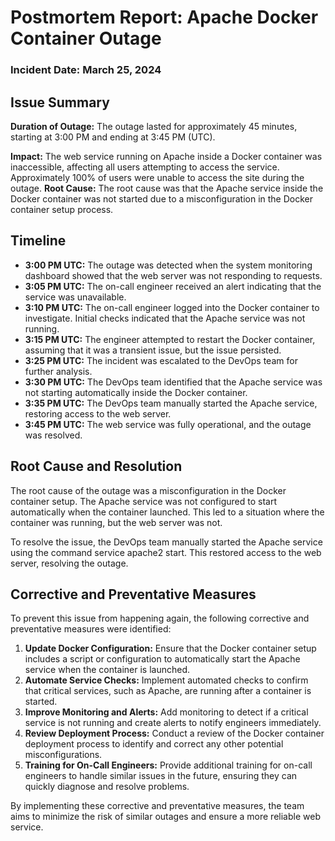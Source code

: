 # Postmortem Report: Apache Docker Container Outage #

### Incident Date: March 25, 2024


## Issue Summary

**Duration of Outage:** The outage lasted for approximately 45 minutes, starting at 3:00 PM and ending at 3:45 PM (UTC).

**Impact:** The web service running on Apache inside a Docker container was inaccessible, affecting all users attempting to access the service. Approximately 100% of users were unable to access the site during the outage.
**Root Cause:** The root cause was that the Apache service inside the Docker container was not started due to a misconfiguration in the Docker container setup process.


## Timeline

- **3:00 PM UTC:** The outage was detected when the system monitoring dashboard showed that the web server was not responding to requests.
- **3:05 PM UTC:** The on-call engineer received an alert indicating that the service was unavailable.
- **3:10 PM UTC:** The on-call engineer logged into the Docker container to investigate. Initial checks indicated that the Apache service was not running.
- **3:15 PM UTC:** The engineer attempted to restart the Docker container, assuming that it was a transient issue, but the issue persisted.
- **3:25 PM UTC:** The incident was escalated to the DevOps team for further analysis.
- **3:30 PM UTC:** The DevOps team identified that the Apache service was not starting automatically inside the Docker container.
- **3:35 PM UTC:** The DevOps team manually started the Apache service, restoring access to the web server.
- **3:45 PM UTC:** The web service was fully operational, and the outage was resolved.


## Root Cause and Resolution

The root cause of the outage was a misconfiguration in the Docker container setup. The Apache service was not configured to start automatically when the container launched. This led to a situation where the container was running, but the web server was not.  

To resolve the issue, the DevOps team manually started the Apache service using the command service apache2 start. This restored access to the web server, resolving the outage.


## Corrective and Preventative Measures

To prevent this issue from happening again, the following corrective and preventative measures were identified:

1. **Update Docker Configuration:** Ensure that the Docker container setup includes a script or configuration to automatically start the Apache service when the container is launched.
2. **Automate Service Checks:** Implement automated checks to confirm that critical services, such as Apache, are running after a container is started.
3. **Improve Monitoring and Alerts:** Add monitoring to detect if a critical service is not running and create alerts to notify engineers immediately.
4. **Review Deployment Process:** Conduct a review of the Docker container deployment process to identify and correct any other potential misconfigurations.
5. **Training for On-Call Engineers:** Provide additional training for on-call engineers to handle similar issues in the future, ensuring they can quickly diagnose and resolve problems.

By implementing these corrective and preventative measures, the team aims to minimize the risk of similar outages and ensure a more reliable web service.
